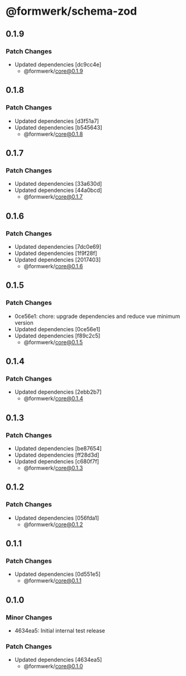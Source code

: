 # @formwerk/schema-zod

## 0.1.9

### Patch Changes

- Updated dependencies [dc9cc4e]
  - @formwerk/core@0.1.9

## 0.1.8

### Patch Changes

- Updated dependencies [d3f51a7]
- Updated dependencies [b545643]
  - @formwerk/core@0.1.8

## 0.1.7

### Patch Changes

- Updated dependencies [33a630d]
- Updated dependencies [44a0bcd]
  - @formwerk/core@0.1.7

## 0.1.6

### Patch Changes

- Updated dependencies [7dc0e69]
- Updated dependencies [1f9f28f]
- Updated dependencies [2017403]
  - @formwerk/core@0.1.6

## 0.1.5

### Patch Changes

- 0ce56e1: chore: upgrade dependencies and reduce vue minimum version
- Updated dependencies [0ce56e1]
- Updated dependencies [f89c2c5]
  - @formwerk/core@0.1.5

## 0.1.4

### Patch Changes

- Updated dependencies [2ebb2b7]
  - @formwerk/core@0.1.4

## 0.1.3

### Patch Changes

- Updated dependencies [be87654]
- Updated dependencies [ff28d3d]
- Updated dependencies [c680f7f]
  - @formwerk/core@0.1.3

## 0.1.2

### Patch Changes

- Updated dependencies [056fda1]
  - @formwerk/core@0.1.2

## 0.1.1

### Patch Changes

- Updated dependencies [0d551e5]
  - @formwerk/core@0.1.1

## 0.1.0

### Minor Changes

- 4634ea5: Initial internal test release

### Patch Changes

- Updated dependencies [4634ea5]
  - @formwerk/core@0.1.0
